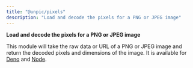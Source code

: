 ```yaml
---
title: "@unpic/pixels"
description: "Load and decode the pixels for a PNG or JPEG image"
---
```


**Load and decode the pixels for a PNG or JPEG image**

This module will take the raw data or URL of a PNG or JPEG image and return the
decoded pixels and dimensions of the image. It is available for
[Deno](/pixels/deno) and [Node](/pixels/node).
